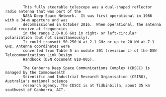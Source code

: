 
            This fully steerable telescope was a dual-shaped reflector radio antenna that was part of the 
            NASA Deep Space Network.  It was first operational in 1986 with a 34-m aperture and was
            decommissioned in October 2016.  When operational, the antenna could receive at frequencies
            in the range 2.0-8.6 GHz in right- or left-circular polarization (but not simultaneously).
            It could transmit 50-250 W at 2.1 GHz or up to 20 kW at 7.1 GHz. Antenna coordinates were 
            converted from Table 5 in module 301 (revision L) of the DSN Telecommunications Link Design 
            Handbook (DSN document 810-005). 
            
            The Canberra Deep Space Communications Complex (CDSCC) is managed by the Commonwealth 
            Scientific and Industrial Research Organisation (CSIRO), Australia's national science 
            research agency. The CDSCC is at Tidbinbilla, about 35 km southwest of Canberra, ACT.
        